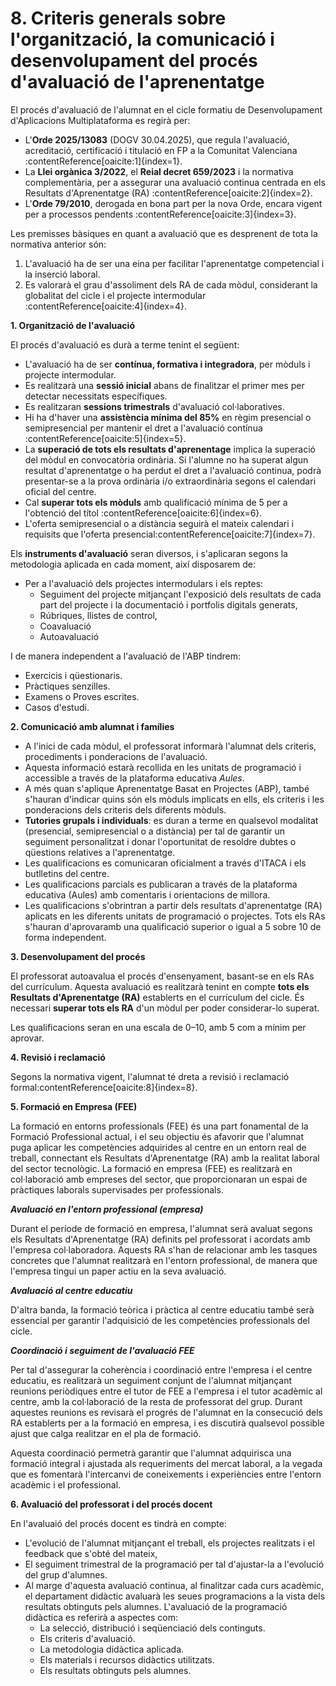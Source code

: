 # 8. Criteris generals sobre l'organització, la comunicació i desenvolupament del procés d'avaluació de l'aprenentatge

El procés d'avaluació de l'alumnat en el cicle formatiu de Desenvolupament d'Aplicacions Multiplataforma es regirà per:

- L'**Orde 2025/13083** (DOGV 30.04.2025), que regula l'avaluació, acreditació, certificació i titulació en FP a la Comunitat Valenciana :contentReference[oaicite:1]{index=1}.
- La **Llei orgànica 3/2022**, el **Reial decret 659/2023** i la normativa complementària, per a assegurar una avaluació continua centrada en els Resultats d'Aprenentatge (RA) :contentReference[oaicite:2]{index=2}.
- L'**Orde 79/2010**, derogada en bona part per la nova Orde, encara vigent per a processos pendents :contentReference[oaicite:3]{index=3}.

Les premisses bàsiques en quant a avaluació que es desprenent de tota la normativa anterior són:

1. L'avaluació ha de ser una eina per facilitar l'aprenentatge competencial i la inserció laboral.
2. Es valorarà el grau d'assoliment dels RA de cada mòdul, considerant la globalitat del cicle i el projecte intermodular :contentReference[oaicite:4]{index=4}.

**1. Organització de l'avaluació**

El procés d'avaluació es durà a terme tenint el següent: 

- L'avaluació ha de ser **contínua, formativa i integradora**, per mòduls i projecte intermodular.
- Es realitzarà una **sessió inicial** abans de finalitzar el primer mes per detectar necessitats específiques.
- Es realitzaran **sessions trimestrals** d'avaluació col·laboratives.
- Hi ha d'haver una **assistència mínima del 85%** en règim presencial o semipresencial per mantenir el dret a l'avaluació contínua :contentReference[oaicite:5]{index=5}.
- La **superació de tots els resultats d'aprenentage** implica la superació del mòdul en convocatòria ordinària. Si l'alumne no ha superat algun resultat d'aprenentatge o ha perdut el dret a l'avaluació continua, podrà presentar-se a la prova ordinària i/o extraordinària segons el calendari oficial del centre.
- Cal **superar tots els mòduls** amb qualificació mínima de 5 per a l'obtenció del títol :contentReference[oaicite:6]{index=6}.
- L'oferta semipresencial o a distància seguirà el mateix calendari i requisits que l'oferta presencial:contentReference[oaicite:7]{index=7}.

Els **instruments d'avaluació** seran diversos, i s'aplicaran segons la metodologia aplicada en cada moment, així disposarem de:

* Per a l'avaluació dels projectes intermodulars i els reptes:
  * Seguiment del projecte mitjançant l'exposició dels resultats de cada part del projecte i la documentació i portfolis digitals generats, 
  * Rúbriques, llistes de control,
  * Coavaluació
  * Autoavaluació

I de manera independent a l'avaluació de l'ABP tindrem:

* Exercicis i qüestionaris.
* Pràctiques senzilles.
* Examens o Proves escrites.
* Casos d'estudi.

**2. Comunicació amb alumnat i famílies**

- A l'inici de cada mòdul, el professorat informarà l'alumnat dels criteris, procediments i ponderacions de l'avaluació.
- Aquesta informació estarà recollida en les unitats de programació i accessible a través de la plataforma educativa *Aules*.
- A més quan s'aplique Aprenentatge Basat en Projectes (ABP), també s'hauran d'indicar quins són els mòduls implicats en ells, els criteris i les ponderacions dels criteris dels diferents mòduls.
- **Tutories grupals i individuals**: es duran a terme en qualsevol modalitat (presencial, semipresencial o a distància) per tal de garantir un seguiment personalitzat i donar l'oportunitat de resoldre dubtes o qüestions relatives a l'aprenentatge.
- Les qualificacions es comunicaran oficialment a través d'ITACA i els butlletins del centre.
- Les qualificacions parcials es publicaran a través de la plataforma educativa (Aules) amb comentaris i orientacions de millora.
- Les qualificacions s'obrintran a partir dels resultats d'aprenentatge (RA) aplicats en les diferents unitats de programació o projectes. Tots els RAs s'hauran d'aprovaramb una qualificació superior o igual a 5 sobre 10 de forma independent.

**3. Desenvolupament del procés**

El professorat autoavalua el procés d'ensenyament, basant-se en els RAs del currículum. Aquesta avaluació es realitzarà tenint en compte **tots els Resultats d'Aprenentatge (RA)** establerts en el currículum del cicle. És necessari **superar tots els RA** d'un mòdul per poder considerar-lo superat.

Les qualificacions seran en una escala de 0–10, amb 5 com a mínim per aprovar.

**4. Revisió i reclamació**

Segons la normativa vigent, l'alumnat té dreta a revisió i reclamació formal:contentReference[oaicite:8]{index=8}.

**5. Formació en Empresa (FEE)**

<!-- CAL REVISAR-HO -->

La formació en entorns professionals (FEE) és una part fonamental de la Formació Professional actual, i el seu objectiu és afavorir que l'alumnat puga aplicar les competències adquirides al centre en un entorn real de treball, connectant els Resultats d'Aprenentatge (RA) amb la realitat laboral del sector tecnològic. La formació en empresa (FEE) es realitzarà en col·laboració amb empreses del sector, que proporcionaran un espai de pràctiques laborals supervisades per professionals.

***Avaluació en l'entorn professional (empresa)***

Durant el període de formació en empresa, l'alumnat serà avaluat segons els Resultats d'Aprenentatge (RA) definits pel professorat i acordats amb l'empresa col·laboradora. Aquests RA s'han de relacionar amb les tasques concretes que l'alumnat realitzarà en l'entorn professional, de manera que l'empresa tingui un paper actiu en la seva avaluació.

<!--

Açò ens ho ha tret el xatgpt, caldria posar-ho en coherència amb el que hem lliurat...

Segurament, com que els RAs que van a empresa són per mòdul, potser seria convenient posar-ho en cada programació, o millor aci?

Els RA avaluats a l'empresa seran els següents:

RA 1: Desenvolupar aplicacions multiplataforma que interactuïn amb bases de dades, utilitzant els llenguatges de programació específics del projecte assignat.

RA 2: Configurar sistemes informàtics segons les especificacions dels projectes de desenvolupament que s'estiguin implementant.

RA 3: Realitzar proves de qualitat del software i verificar la funcionalitat de les aplicacions segons els requisits establerts.

RA 4: Participar en la implementació de noves funcionalitats en aplicacions multiplataforma, assegurant-se de la seva integració en el sistema global de l'empresa.

El pes d'aquests RA en l'avaluació final serà un 30% de la qualificació global de la FEE, tenint en compte que cada resultat d'aprenentatge serà avaluat segons les tasques específiques que l'alumne realitzarà a l'empresa. La persona instructora de l'empresa avaluarà l'alumnat mitjançant un informe detallat que inclourà observacions sobre el rendiment laboral, l'assoliment de tasques i l'actitud professional, i aquest informe es valorarà conjuntament amb la resta d'evidències d'aprenentatge.

-->

***Avaluació al centre educatiu***

D'altra banda, la formació teòrica i pràctica al centre educatiu també serà essencial per garantir l'adquisició de les competències professionals del cicle. 

<!-- Això de dalt també podriem lleva-ho, i dir que els RAs s'avaluen tant al centre educatiu com al centre de treball, segons la proporció indicaca a ... -->

<!-- Els RA que es treballaran al centre són els següents:

RA 5: Programar aplicacions que integrin diversos components gràfics i multimèdia, assegurant la correcta usabilitat i interactivitat de la interfície d'usuari.

RA 6: Desenvolupar aplicacions per a dispositius mòbils i altres dispositius intel·ligents, utilitzant entorns de programació específics.

RA 7: Gestionar projectes de desenvolupament d'aplicacions multiplataforma mitjançant eines de control de versions i seguiment de tasques.

El pes d'aquests RA al centre educatiu serà del 70% de la qualificació final del cicle. Aquesta avaluació serà realitzada mitjançant pràctiques, projectes, exàmens i altres activitats d'avaluació contínua.

-->

***Coordinació i seguiment de l'avaluació FEE***

Per tal d'assegurar la coherència i coordinació entre l'empresa i el centre educatiu, es realitzarà un seguiment conjunt de l'alumnat mitjançant reunions periòdiques entre el tutor de FEE a l'empresa i el tutor acadèmic al centre, amb la col·laboració de la resta de professorat del grup. Durant aquestes reunions es revisarà el progrés de l'alumnat en la consecució dels RA establerts per a la formació en empresa, i es discutirà qualsevol possible ajust que calga realitzar en el pla de formació.

Aquesta coordinació permetrà garantir que l'alumnat adquirisca una formació integral i ajustada als requeriments del mercat laboral, a la vegada que es fomentarà l'intercanvi de coneixements i experiències entre l'entorn acadèmic i el professional.

**6. Avaluació del professorat i del procés docent**

En l'avaluaió del procés docent es tindrà en compte:

- L'evolució de l'alumnat mitjançant el treball, els projectes realitzats i el feedback que s'obté del mateix,
- El seguiment trimestral de la programació per tal d'ajustar-la a l'evolució del grup d'alumnes.
- Al marge d'aquesta avaluació continua, al finalitzar cada curs acadèmic, el departament didàctic avaluarà les seues programacions a la vista dels resultats obtinguts pels alumnes. L'avaluació de la programació didàctica es referirà a aspectes com:
  - La selecció, distribució i seqüenciació dels continguts.
  - Els criteris d'avaluació.
  - La metodologia didàctica aplicada.
  - Els materials i recursos didàctics utilitzats.
  - Els resultats obtinguts pels alumnes.
